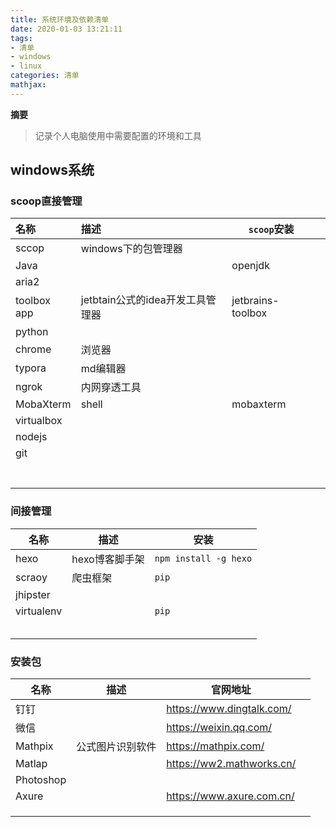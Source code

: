 ```yaml
---
title: 系统环境及依赖清单
date: 2020-01-03 13:21:11
tags: 
- 清单
- windows
- linux
categories: 清单
mathjax:
---
```

**摘要**

>记录个人电脑使用中需要配置的环境和工具

<!--more-->

## windows系统

### scoop直接管理

| 名称        | 描述                             | `scoop`安装       |      |
| :---------- | :------------------------------- | ----------------- | ---- |
| sccop       | windows下的包管理器              |                   |      |
| Java        |                                  | openjdk           |      |
| aria2       |                                  |                   |      |
| toolbox app | jetbtain公式的idea开发工具管理器 | jetbrains-toolbox |      |
| python      |                                  |                   |      |
| chrome      | 浏览器                           |                   |      |
| typora      | md编辑器                         |                   |      |
| ngrok       | 内网穿透工具                     |                   |      |
| MobaXterm   | shell                            | mobaxterm         |      |
| virtualbox  |                                  |                   |      |
| nodejs      |                                  |                   |      |
| git         |                                  |                   |      |
|             |                                  |                   |      |
|             |                                  |                   |      |
|             |                                  |                   |      |
|             |                                  |                   |      |
|             |                                  |                   |      |
|             |                                  |                   |      |
|             |                                  |                   |      |

### 间接管理

| 名称       | 描述           | 安装                  |
| ---------- | -------------- | --------------------- |
| hexo       | hexo博客脚手架 | `npm install -g hexo` |
| scraoy     | 爬虫框架       | `pip`                 |
| jhipster   |                |                       |
| virtualenv |                | `pip`                 |
|            |                |                       |
|            |                |                       |
|            |                |                       |
|            |                |                       |
|            |                |                       |



### 安装包

| 名称      | 描述             | 官网地址                  |      |
| --------- | ---------------- | ------------------------- | ---- |
| 钉钉      |                  | https://www.dingtalk.com/ |      |
| 微信      |                  | https://weixin.qq.com/    |      |
| Mathpix   | 公式图片识别软件 | https://mathpix.com/      |      |
| Matlap    |                  | https://ww2.mathworks.cn/ |      |
| Photoshop |                  |                           |      |
| Axure     |                  | https://www.axure.com.cn/ |      |
|           |                  |                           |      |
|           |                  |                           |      |
|           |                  |                           |      |

